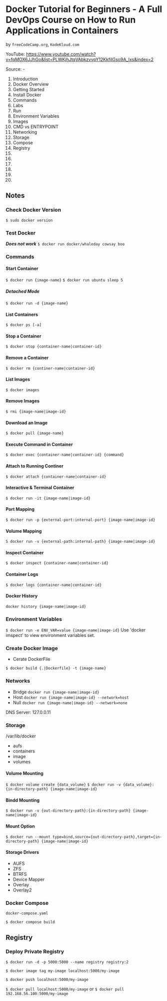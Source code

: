 # Docker Tutorial for Beginners - A Full DevOps Course on How to Run Applications in Containers
by `freeCodeCamp.org`, `KodeKloud.com`

YouTube: https://www.youtube.com/watch?v=fqMOX6JJhGo&list=PLWKjhJtqVAbkzvvpY12KkfiIGso9A_Ixs&index=2

Source: -

01. Introduction
02. Docker Overview
03. Getting Started
04. Install Docker
05. Commands
06. Labs
07. Run
08. Environment Variables
09. Images
10. CMD vs ENTRYPOINT
11. Networking
12. Storage
13. Compose
14. Registry
15.
16.
17.
18.
19.
20.

## Notes

### Check Docker Version

`$ sudo docker version`

### Test Docker

***Does not work***
`$ docker run docker/whaleday cowsay boo`

### Commands

#### Start Container
`$ docker run {image-name}`
`$ docker run ubuntu sleep 5`

##### Detached Mode
`$ docker run -d {image-name}`

#### List Containers
`$ docker ps [-a]`

#### Stop a Container
`$ docker stop {container-name|container-id}`

#### Remove a Container
`$ docker rm {continer-name|container-id}`

#### List Images
`$ docker images`

#### Remove Images
`$ rmi {image-name|image-id}`

#### Download an Image
`$ docker pull {image-name}`

#### Execute Command in Container
`$ docker exec {container-name|container-id} {command}`

#### Attach to Running Continer
`$ docker attach {container-name|container-id}`

#### Interactive & Terminal Container
`$ docker run -it {image-name|image-id}`

#### Port Mapping
`$ docker run -p {external-port:internal-port} {image-name|image-id}`

#### Volume Mapping
`S docker run -v {external-path:internal-path} {image-name|image-id}`

#### Inspect Container
`$ docker inspect {container-name|container-id}`

#### Container Logs
`$ docker logs {container-name|container-id}`

#### Docker History
`docker history {image-name|image-id}`

### Environment Variables
`$ docker run -e ENV_VAR=value {image-name|image-id}`
Use 'docker imspect' to view environment variables set.

### Create Docker Image

* Cerate DockerFile

`$ docker build {.|Dockerfile} -t {image-name}`

### Networks

* Bridge `docker run {image-name|image-id}`
* Host   `docker run {image-name|image-id} --network=host`
* Null   `docker run {image-name|image-id} --network=none`

DNS Server: 127.0.0.11

### Storage

/var/lib/docker
  + aufs
  + containers
  + image
  + volumes

#### Volume Mounting
`$ docker volume create {data_volume}`
`$ docker run -v {data_volume}:{in-directory-path} {image-name|image-id}`

#### Bindd Mounting
`$ docker run -v {out-directory-path}:{in-directory-path} {image-name|image-id}`

#### Mount Option
`$ docker run --mount type=bind,source={out-directory-path},target={in-directory-path} {image-name|image-id}`

#### Storage Drivers

* AUFS
* ZFS
* BTRFS
* Device Mapper
* Overlay
* Overlay2
### Docker Compose

`docker-compose.yaml`

`$ docker compose build`

## Registry

### Deploy Private Registry

`$ docker run -d -p 5000:5000 --name registry registry:2`

`$ docker image tag my-image localhost:5000/my-image`

`$ docker push localhost:5000/my-image`

`$ docker pull localhost:5000/my-image`
or
`$ docker pull 192.168.56.100:5000/my-image`